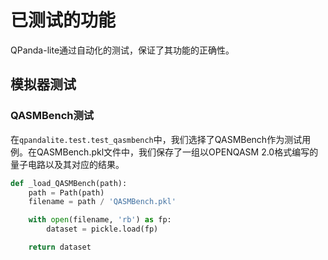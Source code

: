 # 已测试的功能

QPanda-lite通过自动化的测试，保证了其功能的正确性。

## 模拟器测试

### QASMBench测试

在`qpandalite.test.test_qasmbench`中，我们选择了QASMBench作为测试用例。在QASMBench.pkl文件中，我们保存了一组以OPENQASM 2.0格式编写的量子电路以及其对应的结果。

```python
def _load_QASMBench(path):
    path = Path(path)
    filename = path / 'QASMBench.pkl'

    with open(filename, 'rb') as fp:
        dataset = pickle.load(fp)

    return dataset
```